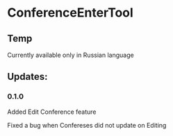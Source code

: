 # ConferenceEnterTool
<h2>Temp</h2>
<p>Currently available only in Russian language</p>
 <h2>Updates:</h2>
<h3>0.1.0</h3>
<p>Added Edit Conference feature</p>
<p>Fixed a bug when Confereses did not update on Editing</p>
